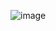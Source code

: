 ![image](https://github.com/avsfreitas/projetoDescubraONumero/assets/136373402/eeac0afa-d8ef-4a38-abeb-99beb0d19b36)
